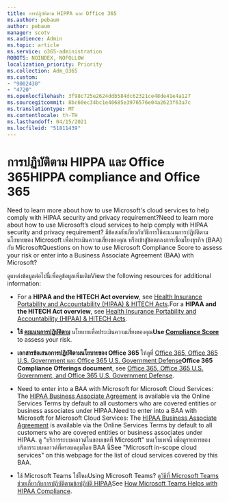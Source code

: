 ```yaml
---
title: การปฏิบัติตาม HIPPA และ Office 365
ms.author: pebaum
author: pebaum
manager: scotv
ms.audience: Admin
ms.topic: article
ms.service: o365-administration
ROBOTS: NOINDEX, NOFOLLOW
localization_priority: Priority
ms.collection: Adm_O365
ms.custom:
- "9002430"
- "4720"
ms.openlocfilehash: 3f98c725e2624ddb584dc62321ce48de41e4a127
ms.sourcegitcommit: 8bc60ec34bc1e40685e3976576e04a2623f63a7c
ms.translationtype: MT
ms.contentlocale: th-TH
ms.lasthandoff: 04/15/2021
ms.locfileid: "51811439"
---
```

# <a name="hippa-compliance-and-office-365"></a><span data-ttu-id="54bf0-102">การปฏิบัติตาม HIPPA และ Office 365</span><span class="sxs-lookup"><span data-stu-id="54bf0-102">HIPPA compliance and Office 365</span></span>

<span data-ttu-id="54bf0-103">Need to learn more about how to use Microsoft's cloud services to help comply with HIPAA security and privacy requirement?</span><span class="sxs-lookup"><span data-stu-id="54bf0-103">Need to learn more about how to use Microsoft’s cloud services to help comply with HIPAA security and privacy requirement?</span></span>  <span data-ttu-id="54bf0-104">มีข้อสงสัยเกี่ยวกับวิธีการใช้คะแนนการปฏิบัติตามนโยบายของ Microsoft เพื่อประเมินความเสี่ยงของคุณ หรือเข้าสู่ข้อตกลงการเชื่อมโยงธุรกิจ (BAA) กับ Microsoft</span><span class="sxs-lookup"><span data-stu-id="54bf0-104">Questions on how to use Microsoft Compliance Score to assess your risk or enter into a Business Associate Agreement (BAA) with Microsoft?</span></span>  

<span data-ttu-id="54bf0-105">ดูแหล่งข้อมูลต่อไปนี้เพื่อดูข้อมูลเพิ่มเติม</span><span class="sxs-lookup"><span data-stu-id="54bf0-105">View the following resources for additional information:</span></span>

- <span data-ttu-id="54bf0-106">For a **HIPAA and the HITECH Act overview**, see [Health Insurance Portability and Accountability (HIPAA) & HITECH Acts](https://docs.microsoft.com/microsoft-365/compliance/offering-hipaa-hitech?view=o365-worldwide).</span><span class="sxs-lookup"><span data-stu-id="54bf0-106">For a **HIPAA and the HITECH Act overview**, see [Health Insurance Portability and Accountability (HIPAA) & HITECH Acts](https://docs.microsoft.com/microsoft-365/compliance/offering-hipaa-hitech?view=o365-worldwide).</span></span>

- <span data-ttu-id="54bf0-107">**ใช้ [คะแนนการปฏิบัติตาม](https://docs.microsoft.com/microsoft-365/compliance/offering-hipaa-hitech?view=o365-worldwide#use-microsoft-compliance-score-to-assess-your-risk)** นโยบายเพื่อประเมินความเสี่ยงของคุณ</span><span class="sxs-lookup"><span data-stu-id="54bf0-107">**Use [Compliance Score](https://docs.microsoft.com/microsoft-365/compliance/offering-hipaa-hitech?view=o365-worldwide#use-microsoft-compliance-score-to-assess-your-risk)** to assess your risk.</span></span>

- <span data-ttu-id="54bf0-108">**เอกสารข้อเสนอการปฏิบัติตามนโยบายของ Office 365** ให้ดูที่ [Office 365, Office 365 U.S. Government และ Office 365 U.S. Government Defense](https://go.microsoft.com/fwlink/p/?LinkID=2077751)</span><span class="sxs-lookup"><span data-stu-id="54bf0-108">**Office 365 Compliance Offerings document**, see [Office 365, Office 365 U.S. Government, and Office 365 U.S. Government Defense](https://go.microsoft.com/fwlink/p/?LinkID=2077751).</span></span>

- <span data-ttu-id="54bf0-109">Need to enter into a BAA with Microsoft for Microsoft Cloud Services: The [HIPAA Business Associate Agreement](https://aka.ms/BAA) is available via the Online Services Terms by default to all customers who are covered entities or business associates under HIPAA.</span><span class="sxs-lookup"><span data-stu-id="54bf0-109">Need to enter into a BAA with Microsoft for Microsoft Cloud Services: The [HIPAA Business Associate Agreement](https://aka.ms/BAA) is available via the Online Services Terms by default to all customers who are covered entities or business associates under HIPAA.</span></span> <span data-ttu-id="54bf0-110">ดู "บริการระบบคลาวด์ในขอบเขตที่ Microsoft" บนเว็บเพจนี้ เพื่อดูรายการของบริการระบบคลาวด์ที่ครอบคลุมโดย BAA นี้</span><span class="sxs-lookup"><span data-stu-id="54bf0-110">See "Microsoft in-scope cloud services" on this webpage for the list of cloud services covered by this BAA.</span></span>

- <span data-ttu-id="54bf0-111">ใช้ Microsoft Teams ใช่ไหม</span><span class="sxs-lookup"><span data-stu-id="54bf0-111">Using Microsoft Teams?</span></span> <span data-ttu-id="54bf0-112">ดู[วิธีที่ Microsoft Teams ช่วยเกี่ยวกับการปฏิบัติตามข้อปฏิบัติ HIPAA](https://www.microsoft.com/microsoft-365/blog/2019/04/30/white-paper-microsoft-teams-healthcare-providers-hipaa-compliance/)</span><span class="sxs-lookup"><span data-stu-id="54bf0-112">See [How Microsoft Teams Helps with HIPAA Compliance](https://www.microsoft.com/microsoft-365/blog/2019/04/30/white-paper-microsoft-teams-healthcare-providers-hipaa-compliance/).</span></span>
